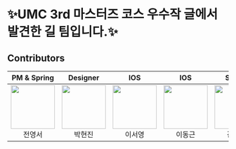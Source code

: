 # ✨UMC 3rd 마스터즈 코스 우수작 글에서 발견한 길 팀입니다.✨


## Contributors


| PM & Spring | Designer | IOS | IOS | Spring | Spring | Spring |
|:----------:|:----------:|:----------:|:----------:|:----------:|:----------:|:----------:|
| [<img src="https://avatars.githubusercontent.com/u/81344634?v=4" alt="" style="width:100px;100px;">](https://github.com/Youngseo-Jeon0313)<br/><div align="center">전영서</div> | [<img src="https://avatars.githubusercontent.com/u/105119445?v=4" alt="" style="width:100px;100px;">](https://github.com/hyeonjin01)<br/><div align="center">박현진</div> | [<img src="https://avatars.githubusercontent.com/u/68412683?v=4" alt="" style="width:100px;100px;">](https://github.com/240-coding) <br/><div align="center">이서영</div> | [<img src="https://avatars.githubusercontent.com/u/30860177?v=4" alt="" style="width:100px;100px;">](https://github.com/indam94) <br/><div align="center">이동근</div> | [<img src="https://avatars.githubusercontent.com/u/75851037?v=4" alt="" style="width:100px;100px;">](https://github.com/myhyun0002) <br/><div align="center">김현재</div> | [<img src="https://avatars.githubusercontent.com/u/64300626?v=4" alt="" style="width:100px;100px;">](https://github.com/kyungminlee-12) <br/><div align="center">이경민</div> | [<img src="https://avatars.githubusercontent.com/u/80513699?v=4" alt="" style="width:100px;100px;">](https://github.com/ahyeon-github) <br/><div align="center">임아현</div> |
